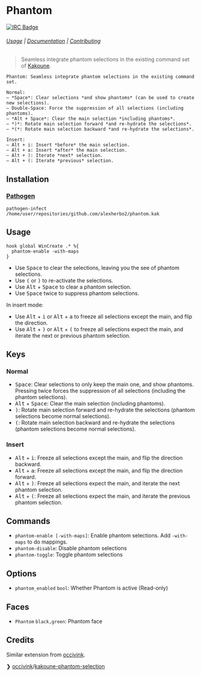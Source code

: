 # Phantom

[![IRC Badge]][IRC]

###### [Usage] | [Documentation] | [Contributing]

> Seamless integrate phantom selections in the existing command set of [Kakoune].

``` asciidoc
Phantom: Seamless integrate phantom selections in the existing command set.

Normal:
– *Space*: Clear selections *and show phantoms* (can be used to create new selections).
– Double-Space: Force the suppression of all selections (including phantoms).
– *Alt + Space*: Clear the main selection *including phantoms*.
– *)*: Rotate main selection forward *and re-hydrate the selections*.
– *(*: Rotate main selection backward *and re-hydrate the selections*.

Insert:
– Alt + i: Insert *before* the main selection.
– Alt + a: Insert *after* the main selection.
– Alt + ): Iterate *next* selection.
– Alt + (: Iterate *previous* selection.
```

## Installation

### [Pathogen]

``` kak
pathogen-infect /home/user/repositories/github.com/alexherbo2/phantom.kak
```

## Usage

``` kak
hook global WinCreate .* %{
  phantom-enable -with-maps
}
```

- Use <kbd>Space</kbd> to clear the selections, leaving you the see of phantom selections.
- Use <kbd>(</kbd> or <kbd>)</kbd> to re-activate the selections.
- Use <kbd>Alt</kbd> + <kbd>Space</kbd> to clear a phantom selection.
- Use <kbd>Space</kbd> twice to suppress phantom selections.

In insert mode:

- Use <kbd>Alt</kbd> + <kbd>i</kbd> or <kbd>Alt</kbd> + <kbd>a</kbd> to freeze all selections except the main, and flip the direction.
- Use <kbd>Alt</kbd> + <kbd>)</kbd> or <kbd>Alt</kbd> + <kbd>(</kbd> to freeze all selections expect the main, and iterate the next or previous phantom selection.

## Keys

### Normal

- <kbd>Space</kbd>: Clear selections to only keep the main one, and show phantoms.  Pressing twice forces the suppression of all selections (including the phantom selections).
- <kbd>Alt</kbd> + <kbd>Space</kbd>: Clear the main selection (including phantoms).
- <kbd>)</kbd>: Rotate main selection forward and re-hydrate the selections (phantom selections become normal selections).
- <kbd>(</kbd>: Rotate main selection backward and re-hydrate the selections (phantom selections become normal selections).

### Insert

- <kbd>Alt</kbd> + <kbd>i</kbd>: Freeze all selections except the main, and flip the direction backward.
- <kbd>Alt</kbd> + <kbd>a</kbd>: Freeze all selections except the main, and flip the direction forward.
- <kbd>Alt</kbd> + <kbd>)</kbd>: Freeze all selections expect the main, and iterate the next phantom selection.
- <kbd>Alt</kbd> + <kbd>(</kbd>: Freeze all selections expect the main, and iterate the previous phantom selection.

## Commands

- `phantom-enable [-with-maps]`: Enable phantom selections.  Add `-with-maps` to do mappings.
- `phantom-disable`: Disable phantom selections
- `phantom-toggle`: Toggle phantom selections

## Options

- `phantom_enabled` `bool`: Whether Phantom is active (Read-only)

## Faces

- `Phantom` `black,green`: Phantom face

## Credits

Similar extension from [occivink].

❯ [occivink]/[kakoune-phantom-selection]

[Kakoune]: https://kakoune.org
[IRC]: https://webchat.freenode.net?channels=kakoune
[IRC Badge]: https://img.shields.io/badge/IRC-%23kakoune-blue.svg
[Usage]: #usage
[Documentation]: #keys
[Contributing]: CONTRIBUTING
[Pathogen]: https://github.com/alexherbo2/pathogen.kak
[occivink]: https://github.com/occivink
[kakoune-phantom-selection]: https://github.com/occivink/kakoune-phantom-selection
